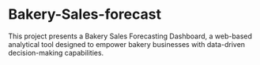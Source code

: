 # Bakery-Sales-forecast
This project presents a Bakery Sales Forecasting Dashboard, a web-based analytical tool designed  to empower bakery businesses with data-driven decision-making capabilities. 
